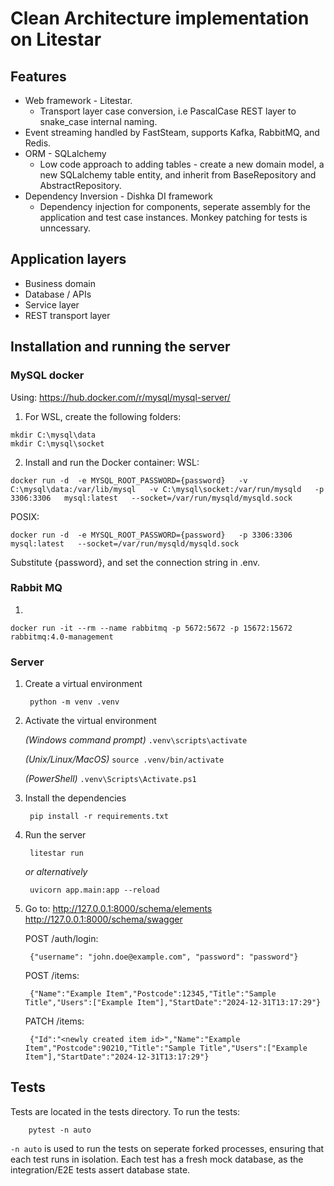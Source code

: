 # Clean Architecture implementation on Litestar

## Features
- Web framework - Litestar.
    - Transport layer case conversion, i.e PascalCase REST layer to snake_case internal naming.
- Event streaming handled by FastSteam, supports Kafka, RabbitMQ, and Redis.
- ORM - SQLalchemy
    - Low code approach to adding tables - create a new domain model, a new SQLalchemy table entity, and inherit from BaseRepository and AbstractRepository.
- Dependency Inversion - Dishka DI framework
    - Dependency injection for components, seperate assembly for the application and test case instances. Monkey patching for tests is unncessary.


## Application layers
- Business domain
- Database / APIs
- Service layer
- REST transport layer

## Installation and running the server

### MySQL docker
Using: https://hub.docker.com/r/mysql/mysql-server/

1. For WSL, create the following folders:
```
mkdir C:\mysql\data
mkdir C:\mysql\socket
```

2. Install and run the Docker container:
WSL:
```
docker run -d  -e MYSQL_ROOT_PASSWORD={password}   -v C:\mysql\data:/var/lib/mysql   -v C:\mysql\socket:/var/run/mysqld   -p 3306:3306   mysql:latest   --socket=/var/run/mysqld/mysqld.sock
```

POSIX:
```
docker run -d  -e MYSQL_ROOT_PASSWORD={password}   -p 3306:3306   mysql:latest   --socket=/var/run/mysqld/mysqld.sock
```

Substitute {password}, and set the connection string in .env.

### Rabbit MQ
1. 
```
docker run -it --rm --name rabbitmq -p 5672:5672 -p 15672:15672 rabbitmq:4.0-management
```

### Server
1. Create a virtual environment

        python -m venv .venv

2. Activate the virtual environment

    _(Windows command prompt)_ `.venv\scripts\activate`

    _(Unix/Linux/MacOS)_ `source .venv/bin/activate`

    _(PowerShell)_ `.venv\Scripts\Activate.ps1`

3. Install the dependencies

        pip install -r requirements.txt

4. Run the server

        litestar run

    _or alternatively_

        uvicorn app.main:app --reload

5. Go to: 
        http://127.0.0.1:8000/schema/elements
        http://127.0.0.1:8000/schema/swagger

    POST /auth/login:

        {"username": "john.doe@example.com", "password": "password"}

    POST /items:

        {"Name":"Example Item","Postcode":12345,"Title":"Sample Title","Users":["Example Item"],"StartDate":"2024-12-31T13:17:29"}

    PATCH /items:
    
        {"Id":"<newly created item id>","Name":"Example Item","Postcode":90210,"Title":"Sample Title","Users":["Example Item"],"StartDate":"2024-12-31T13:17:29"}

## Tests
Tests are located in the tests directory. To run the tests:

        pytest -n auto

`-n auto` is used to run the tests on seperate forked processes, ensuring that each test runs in isolation. Each test has a fresh mock database, as the integration/E2E tests assert database state.


